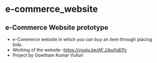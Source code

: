 # e-commerce_website
## e-Commerce Website prototype
- e-Commerce website in which you can buy an item through placing bids.
- Working of the website -https://youtu.be/AF_Uku0gEPc
- Project by Gowtham Kumar Vulluri
